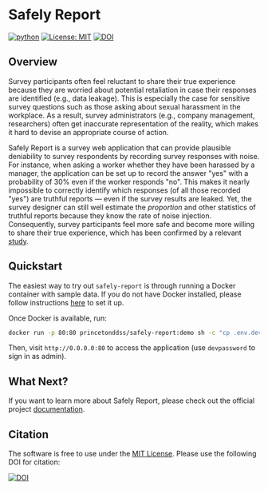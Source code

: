 # Safely Report

[![python](https://img.shields.io/badge/Python-3.9-3776AB.svg?style=flat&logo=python&logoColor=white)](https://www.python.org)
[![License: MIT](https://img.shields.io/badge/License-MIT-yellow.svg)](https://opensource.org/licenses/MIT)
[![DOI](https://zenodo.org/badge/695210361.svg)](https://zenodo.org/doi/10.5281/zenodo.13308418)

## Overview

Survey participants often feel reluctant to share their true experience because they are worried about
potential retaliation in case their responses are identified (e.g., data leakage). This is especially
the case for sensitive survey questions such as those asking about sexual harassment in the workplace.
As a result, survey administrators (e.g., company management, researchers) often get inaccurate
representation of the reality, which makes it hard to devise an appropriate course of action.

Safely Report is a survey web application that can provide plausible deniability to survey respondents
by recording survey responses with noise. For instance, when asking a worker whether they have been harassed
by a manager, the application can be set up to record the answer "yes" with a probability of 30% even if
the worker responds "no". This makes it nearly impossible to correctly identify which responses (of all those
recorded "yes") are truthful reports &mdash; even if the survey results are leaked. Yet, the survey designer
can still well estimate the *proportion* and other statistics of truthful reports because they know the rate
of noise injection. Consequently, survey participants feel more safe and become more willing to share their
true experience, which has been confirmed by a relevant [study](https://www.nber.org/papers/w31011).

## Quickstart

The easiest way to try out `safely-report` is through running a Docker container with sample data.
If you do not have Docker installed, please follow instructions
[here](https://docs.docker.com/get-docker/) to set it up.

Once Docker is available, run:

```bash
docker run -p 80:80 princetonddss/safely-report:demo sh -c "cp .env.dev .env && sh docker-entrypoint.sh"
```

Then, visit `http://0.0.0.0:80` to access the application (use `devpassword` to sign in as admin).

## What Next?

If you want to learn more about Safely Report, please check out the official project
[documentation](https://princeton-ddss.github.io/safely-report/).

## Citation

The software is free to use under the [MIT License](https://opensource.org/licenses/MIT).
Please use the following DOI for citation:

[![DOI](https://zenodo.org/badge/695210361.svg)](https://zenodo.org/doi/10.5281/zenodo.13308418)
